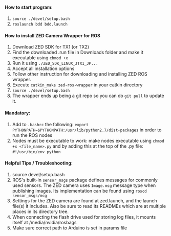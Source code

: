 #### How to start program:
1. `source ./devel/setup.bash`
2. `roslaunch bdd bdd.launch`




#### How to install ZED Camera Wrapper for ROS
1. Download ZED SDK for TX1 (or TX2)
2. Find the downloaded .run file in Downloads folder and make it executable using `chmod +x`
3. Run it using `./ZED_SDK_LINUX_JTX1_JP...`
4. Accept all installation options
5. Follow other instruction for downloading and installing ZED ROS wrapper.
6. Execute `catkin_make zed-ros-wrapper` in your catkin directory
7. `source ./devel/setup.bash`
8. The wrapper ends up being a git repo so you can do `git pull` to update it.



#### Mandatory:
1. Add to `.bashrc` the following: `export PYTHONPATH=$PYTHONPATH:/usr/lib/python2.7/dist-packages` in order to run the ROS nodes
2. Nodes must be executable to work: make nodes executable using `chmod +x <file_name>.py` and by adding this at the top of the .py file: `#!/usr/bin/env python`



#### Helpful Tips / Troubleshooting:
1. source devel/setup.bash
2. ROS's built-in `sensor_msgs` package defines messages for commonly used sensors. The ZED camera uses `Image.msg` message type when publishing images. Its implementation can be found using `roscd sensor_msgs/msg`
3. Settings for the ZED camera are found at zed.launch, and the launch file(s) it includes. Also be sure to read its READMEs which are at multiple places in its directory tree.
4. When connecting the flash drive used for storing log files, it mounts itself at /media/nvidia/rosbags
5. Make sure correct path to Arduino is set in params file

